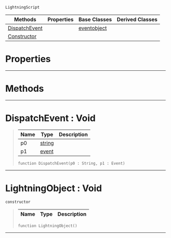  `LightningScript`

|Methods|Properties|Base Classes|Derived Classes|
|---|---|---|---|
|[ DispatchEvent](https://github.com/dragonCASTjosh/PlasmaDocs/blob/master/code_reference/class_reference/lightningobject.markdown#dispatchevent-void)| |[eventobject](https://github.com/dragonCASTjosh/PlasmaDocs/blob/master/code_reference/class_reference/eventobject.markdown)| |
|[ Constructor](https://github.com/dragonCASTjosh/PlasmaDocs/blob/master/code_reference/class_reference/lightningobject.markdown#lightningobject-void)| | | |


 #  Properties


---  
 #  Methods


---  
 #  DispatchEvent : Void

> 
> |Name|Type|Description|
> |---|---|---|
> |p0|[string](https://github.com/dragonCASTjosh/PlasmaDocs/blob/master/code_reference/lightning_base_types/string.markdown)| |
> |p1|[event](https://github.com/dragonCASTjosh/PlasmaDocs/blob/master/code_reference/class_reference/event.markdown)| |
> ``` lang=cpp, name=Lightning
> function DispatchEvent(p0 : String, p1 : Event)
> ``` 


---  
 #  LightningObject : Void

 `constructor`

> 
> |Name|Type|Description|
> |---|---|---|
> ``` lang=cpp, name=Lightning
> function LightningObject()
> ``` 


---  
 

 